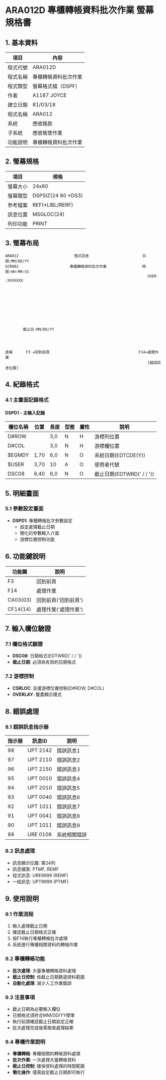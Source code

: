 # ARA012D 專櫃轉帳資料批次作業 螢幕規格書

## 1. 基本資料

| 項目 | 內容 |
|------|------|
| 程式代號 | ARA012D |
| 程式名稱 | 專櫃轉帳資料批次作業 |
| 程式類型 | 螢幕格式檔（DSPF） |
| 作者 | A1187 JOYCE |
| 建立日期 | 81/03/18 |
| 程式名稱 | ARA012 |
| 系統 | 應收帳款 |
| 子系統 | 應收帳管作業 |
| 功能說明 | 專櫃轉帳資料批次作業 |

## 2. 螢幕規格

| 項目 | 規格 |
|------|------|
| 螢幕大小 | 24x80 |
| 螢幕類型 | DSPSIZ(24 80 *DS3) |
| 參考檔案 | REF(*LIBL/RERF) |
| 訊息位置 | MSGLOC(24) |
| 列印功能 | PRINT |

## 3. 螢幕布局

```
ARA012                         程式訊息                        日期:MM/DD/YY
SCR001                       專櫃轉帳資料批次作業                時間:HH:MM:SS
                                                                USER :XXXXXXX




      

      

      

        截止日:MM/DD/YY




底線      F3 =回到前頁                                        F14=處理作業
                                                                [錯誤訊息位置]
```

## 4. 紀錄格式

### 4.1 主畫面記錄格式

#### DSPD1 - 主輸入記錄
| 欄位名稱 | 位置 | 長度 | 型態 | 屬性 | 說明 |
|----------|------|------|------|------|------|
| D#ROW | | 3,0 | N | H | 游標列位置 |
| D#COL | | 3,0 | N | H | 游標欄位置 |
| $EGMDY | 1,70 | 6,0 | N | O | 系統日期(EDTCDE(Y)) |
| $USER | 3,70 | 10 | A | O | 使用者代號 |
| DSC08 | 9,40 | 6,0 | N | O | 截止日期(EDTWRD('  /  /  ')) |

## 5. 明細畫面

### 5.1 參數設定畫面
- **DSPD1**: 專櫃轉帳批次參數設定
  - 設定處理截止日期
  - 簡化的參數輸入介面
  - 游標位置控制功能

## 6. 功能鍵說明

| 功能鍵 | 說明 |
|--------|------|
| F3 | 回到前頁 |
| F14 | 處理作業 |
| CA03(03) | 回到前頁('回到前頁') |
| CF14(14) | 處理作業('處理作業') |

## 7. 輸入欄位驗證

### 7.1 欄位格式驗證
- **DSC08**: 日期格式(EDTWRD('  /  /  '))
- **截止日期**: 必須為有效的日期格式

### 7.2 游標控制
- **CSRLOC**: 支援游標位置控制(D#ROW, D#COL)
- **OVERLAY**: 覆蓋顯示模式

## 8. 錯誤處理

### 8.1 錯誤訊息指示器
| 指示器 | 訊息ID | 說明 |
|--------|--------|------|
| 98 | UPT 2142 | 錯誤訊息1 |
| 97 | UPT 2110 | 錯誤訊息2 |
| 96 | UPT 2150 | 錯誤訊息3 |
| 95 | UPT 0010 | 錯誤訊息4 |
| 94 | UPT 2010 | 錯誤訊息5 |
| 93 | UPT 0040 | 錯誤訊息6 |
| 92 | UPT 1011 | 錯誤訊息7 |
| 91 | UPT 0041 | 錯誤訊息8 |
| 90 | UPT 1011 | 錯誤訊息9 |
| 88 | URE 0108 | 系統相關錯誤 |

### 8.2 訊息處理
- 訊息顯示位置: 第24列
- 訊息檔案: PTMF, REMF
- 程式訊息: URE9999 (REMF)
- 一般訊息: UPT9999 (PTMF)

## 9. 使用說明

### 9.1 作業流程
1. 輸入處理截止日期
2. 確認截止日期格式正確
3. 按F14執行專櫃轉帳批次處理
4. 系統進行專櫃相關資料的轉帳作業

### 9.2 專櫃轉帳功能
- **批次處理**: 大量專櫃轉帳資料處理
- **截止日控制**: 依截止日期篩選資料範圍
- **自動化處理**: 減少人工作業錯誤

### 9.3 注意事項
- 截止日期為必要輸入欄位
- 日期格式須符合MM/DD/YY標準
- 執行前請確認截止日期設定正確
- 批次處理完成後需檢查處理結果

### 9.4 專櫃作業說明
- **專櫃轉帳**: 專櫃相關的轉帳資料處理
- **批次作業**: 一次處理大量轉帳資料
- **截止日控制**: 確保資料處理的時間範圍
- **簡化操作**: 僅需設定截止日期即可執行 